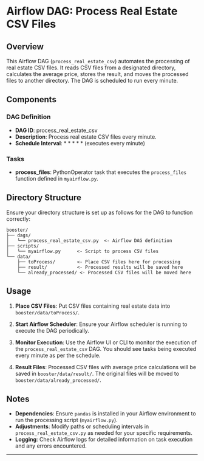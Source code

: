 # Airflow DAG: Process Real Estate CSV Files

## Overview

This Airflow DAG (`process_real_estate_csv`) automates the processing of real estate CSV files. It reads CSV files from a designated directory, calculates the average price, stores the result, and moves the processed files to another directory. The DAG is scheduled to run every minute.

## Components

### DAG Definition

- **DAG ID**: process_real_estate_csv
- **Description**: Process real estate CSV files every minute.
- **Schedule Interval**: * * * * * (executes every minute)

### Tasks

- **process_files**: PythonOperator task that executes the `process_files` function defined in `myairflow.py`.

## Directory Structure

Ensure your directory structure is set up as follows for the DAG to function correctly:

```
booster/
├── dags/
│   └── process_real_estate_csv.py  <- Airflow DAG definition
├── scripts/
│   └── myairflow.py      <- Script to process CSV files
└── data/
    ├── toProcess/        <- Place CSV files here for processing
    ├── result/           <- Processed results will be saved here
    └── already_processed/ <- Processed CSV files will be moved here
```

## Usage

1. **Place CSV Files**: Put CSV files containing real estate data into `booster/data/toProcess/`.
   
2. **Start Airflow Scheduler**: Ensure your Airflow scheduler is running to execute the DAG periodically.

3. **Monitor Execution**: Use the Airflow UI or CLI to monitor the execution of the `process_real_estate_csv` DAG. You should see tasks being executed every minute as per the schedule.

4. **Result Files**: Processed CSV files with average price calculations will be saved in `booster/data/result/`. The original files will be moved to `booster/data/already_processed/`.

## Notes

- **Dependencies**: Ensure `pandas` is installed in your Airflow environment to run the processing script (`myairflow.py`).
- **Adjustments**: Modify paths or scheduling intervals in `process_real_estate_csv.py` as needed for your specific requirements.
- **Logging**: Check Airflow logs for detailed information on task execution and any errors encountered.

---
